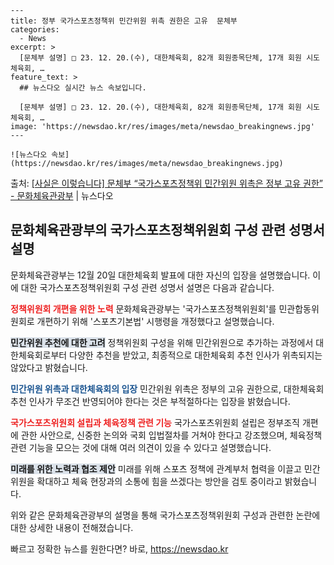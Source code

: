     ---
    title: 정부 국가스포츠정책위 민간위원 위촉 권한은 고유  문체부
    categories:
      - News
    excerpt: >
      [문체부 설명] □ 23. 12. 20.(수), 대한체육회, 82개 회원종목단체, 17개 회원 시도체육회, …
    feature_text: >
      ## 뉴스다오 실시간 뉴스 속보입니다.
    
      [문체부 설명] □ 23. 12. 20.(수), 대한체육회, 82개 회원종목단체, 17개 회원 시도체육회, …
    image: 'https://newsdao.kr/res/images/meta/newsdao_breakingnews.jpg'
    ---
    
    ![뉴스다오 속보](https://newsdao.kr/res/images/meta/newsdao_breakingnews.jpg)

<p>출처: <a href="https://newsdao.kr/2858" rel="dofollow">[사실은 이렇습니다] 문체부 “국가스포츠정책위 민간위원 위촉은 정부 고유 권한” - 문화체육관광부</a> | 뉴스다오</p>

<h2 data-ke-size="size26">문화체육관광부의 국가스포츠정책위원회 구성 관련 성명서 설명</h2>
문화체육관광부는 12월 20일 대한체육회 발표에 대한 자신의 입장을 설명했습니다. 이에 대한 국가스포츠정책위원회 구성 관련 성명서 설명은 다음과 같습니다.

<b><span style="color: #ee2323;">정책위원회 개편을 위한 노력</span></b>
문화체육관광부는 '국가스포츠정책위원회'를 민관합동위원회로 개편하기 위해 '스포츠기본법' 시행령을 개정했다고 설명했습니다.

<b><span style="background-color: #21538527;">민간위원 추천에 대한 고려</span></b>
정책위원회 구성을 위해 민간위원으로 추가하는 과정에서 대한체육회로부터 다양한 추천을 받았고, 최종적으로 대한체육회 추천 인사가 위촉되지는 않았다고 밝혔습니다.

<b><span style="color: #1a5490;">민간위원 위촉과 대한체육회의 입장</span></b>
민간위원 위촉은 정부의 고유 권한으로, 대한체육회 추천 인사가 무조건 반영되어야 한다는 것은 부적절하다는 입장을 밝혔습니다.

<b><span style="color: #ee2323;">국가스포츠위원회 설립과 체육정책 관련 기능</span></b>
국가스포츠위원회 설립은 정부조직 개편에 관한 사안으로, 신중한 논의와 국회 입법절차를 거쳐야 한다고 강조했으며, 체육정책 관련 기능을 모으는 것에 대해 여러 의견이 있을 수 있다고 설명했습니다.

<b><span style="background-color: #21538527;">미래를 위한 노력과 협조 제안</span></b>
미래를 위해 스포츠 정책에 관계부처 협력을 이끌고 민간위원을 확대하고 체육 현장과의 소통에 힘을 쓰겠다는 방안을 검토 중이라고 밝혔습니다. 

위와 같은 문화체육관광부의 설명을 통해 국가스포츠정책위원회 구성과 관련한 논란에 대한 상세한 내용이 전해졌습니다. 

빠르고 정확한 뉴스를 원한다면? 바로, <a href="https://newsdao.kr" rel="dofollow">https://newsdao.kr</a>


    
